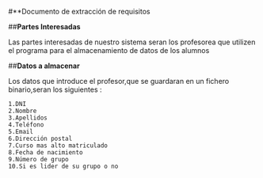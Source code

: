 #**Documento de extracción de requisitos


##**Partes Interesadas**

Las partes interesadas de nuestro sistema seran los profesorea que utilizen el programa para el almacenamiento de datos de los alumnos

##**Datos a almacenar**

Los datos que introduce el profesor,que se guardaran en un fichero binario,seran los siguientes :

	1.DNI
	2.Nombre
	3.Apellidos
	4.Teléfono
	5.Email
	6.Dirección postal
	7.Curso mas alto matriculado
	8.Fecha de nacimiento
	9.Número de grupo
	10.Si es lider de su grupo o no